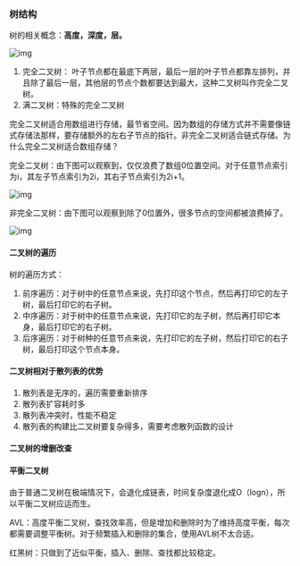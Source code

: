 ### 树结构

树的相关概念：**高度，深度，层。**

![img](https://static001.geekbang.org/resource/image/50/b4/50f89510ad1f7570791dd12f4e9adeb4.jpg)



1. 完全二叉树： 叶子节点都在最底下两层，最后一层的叶子节点都靠左排列，并且除了最后一层，其他层的节点个数都要达到最大，这种二叉树叫作完全二叉树。
2. 满二叉树：特殊的完全二叉树

完全二叉树适合用数组进行存储，最节省空间。因为数组的存储方式并不需要像链式存储法那样，要存储额外的左右子节点的指针。非完全二叉树适合链式存储。为什么完全二叉树适合数组存储？

完全二叉树：由下图可以观察到，仅仅浪费了数组0位置空间。对于任意节点索引为i，其左子节点索引为2i，其右子节点索引为2i+1。

![img](https://static001.geekbang.org/resource/image/14/30/14eaa820cb89a17a7303e8847a412330.jpg)

非完全二叉树：由下图可以观察到除了0位置外，很多节点的空间都被浪费掉了。

![img](https://static001.geekbang.org/resource/image/08/23/08bd43991561ceeb76679fbb77071223.jpg)

#### 二叉树的遍历



树的遍历方式：

1. 前序遍历：对于树中的任意节点来说，先打印这个节点，然后再打印它的左子树，最后打印它的右子树。
2. 中序遍历：对于树中的任意节点来说，先打印它的左子树，然后再打印它本身，最后打印它的右子树。
3. 后序遍历：对于树种的任意节点来说，先打印它的左子树，然后打印它的右子树，最后打印这个节点本身。



#### 二叉树相对于散列表的优势

1. 散列表是无序的，遍历需要重新排序
2. 散列表扩容耗时多
3. 散列表冲突时，性能不稳定
4. 散列表的构建比二叉树要复杂得多，需要考虑散列函数的设计



#### 二叉树的增删改查

#### 平衡二叉树

由于普通二叉树在极端情况下，会退化成链表，时间复杂度退化成O（logn），所以平衡二叉树应运而生。

AVL：高度平衡二叉树，查找效率高，但是增加和删除时为了维持高度平衡，每次都需要调整平衡树。对于频繁插入和删除的集合，使用AVL树不太合适。

红黑树：只做到了近似平衡，插入、删除、查找都比较稳定。

